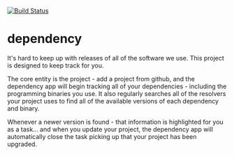 [![Build Status](https://travis-ci.com/flowcommerce/dependency.svg?branch=master)](https://travis-ci.com/flowcommerce/dependency)

dependency
==========

It's hard to keep up with releases of all of the software we use. This
project is designed to keep track for you.

The core entity is the project - add a project from github, and the
dependency app will begin tracking all of your dependencies -
including the programming binaries you use. It also regularly
searches all of the resolvers your project uses to find all of the
available versions of each dependency and binary.

Whenever a newer version is found - that information is highlighted
for you as a task... and when you update your project, the dependency
app will automatically close the task picking up that your project has
been upgraded.
